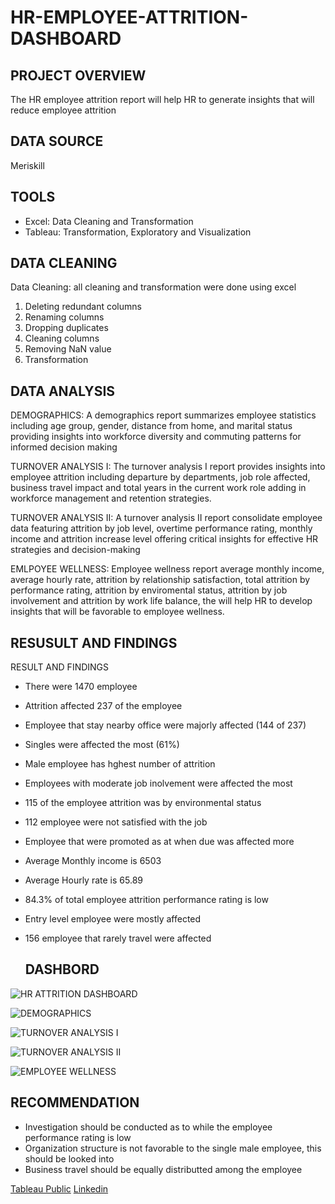 # HR-EMPLOYEE-ATTRITION-DASHBOARD

## PROJECT OVERVIEW
The HR employee attrition report will help HR to generate insights that will reduce employee attrition

## DATA SOURCE
Meriskill

## TOOLS
- Excel: Data  Cleaning and Transformation
- Tableau: Transformation, Exploratory and Visualization

## DATA CLEANING
Data Cleaning: all cleaning and transformation were done using excel
1. Deleting redundant columns
2. Renaming columns
3. Dropping duplicates
4. Cleaning columns
5. Removing NaN value
5. Transformation

## DATA ANALYSIS
DEMOGRAPHICS:
A demographics report summarizes employee statistics including age group, gender, distance from home, and marital status providing insights into workforce diversity and commuting patterns for informed decision making

TURNOVER ANALYSIS I:
The turnover analysis I report provides insights into employee attrition including departure by departments, job role affected, business travel impact and total years in the current work role adding in workforce management and retention strategies.

TURNOVER ANALYSIS II:
A turnover analysis II report consolidate employee data featuring attrition by job level, overtime performance rating, monthly income and attrition increase level offering critical insights for effective HR strategies and decision-making

EMLPOYEE WELLNESS:
Employee wellness report average monthly income, average hourly rate, attrition by relationship satisfaction, total attrition by performance rating, attrition by enviromental status, attrition by job involvement and attrition by work life balance, the will help HR to develop insights that will be favorable to employee wellness.

## RESUSULT AND FINDINGS
RESULT AND FINDINGS
- There were 1470 employee
- Attrition affected 237 of the employee
- Employee that stay nearby office were majorly affected (144 of 237)
- Singles were affected the most (61%)
- Male employee has hghest number of attrition
- Employees with moderate job inolvement were affected the most
- 115 of the employee attrition was by environmental status
- 112 employee were not satisfied with the job
- Employee that were promoted as at when due was affected more
- Average Monthly income is 6503
- Average Hourly rate is 65.89
- 84.3% of total employee attrition performance rating is low
- Entry level employee were mostly affected
- 156 employee that rarely travel were affected

  ## DASHBORD

![HR ATTRITION DASHBOARD](https://github.com/Temitopeadep/HR-EMPLOYEE-ATTRITION-DASHBOARD/assets/142262047/27d5d096-e1e0-4bd3-8fc9-ac95251a03b9)

![DEMOGRAPHICS](https://github.com/Temitopeadep/HR-EMPLOYEE-ATTRITION-DASHBOARD/assets/142262047/c19d310b-d177-4f9a-83d4-54275d3ea20c)

![TURNOVER ANALYSIS I](https://github.com/Temitopeadep/HR-EMPLOYEE-ATTRITION-DASHBOARD/assets/142262047/f9e1866f-cb43-4f7e-af52-80adc991c412)

![TURNOVER ANALYSIS II](https://github.com/Temitopeadep/HR-EMPLOYEE-ATTRITION-DASHBOARD/assets/142262047/2846844a-f6f9-4064-b2e4-a1be16560733)

![EMPLOYEE WELLNESS](https://github.com/Temitopeadep/HR-EMPLOYEE-ATTRITION-DASHBOARD/assets/142262047/af51ca2f-9154-4964-b5a1-cc74a6f36e20)


## RECOMMENDATION
- Investigation should be conducted as to while the employee performance rating is low
- Organization structure is not favorable to the single male employee, this should be looked into
- Business travel should be equally distributted among the employee

[Tableau Public](https://public.tableau.com/app/profile/temitope.adepoju/viz/HREMPLOYEEATTRITIONDASHBOARD/PAGE1)
[Linkedin](www.linkedin.com/in/temitope-elizabeth-adepoju-25bb40160)












